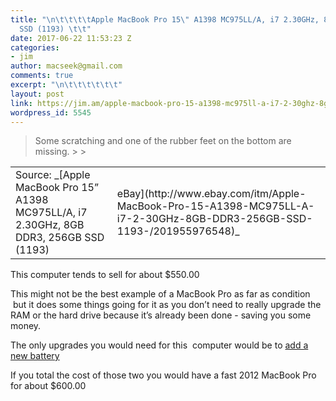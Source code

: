 ```yaml
---
title: "\n\t\t\t\tApple MacBook Pro 15\" A1398 MC975LL/A, i7 2.30GHz, 8GB DDR3, 256GB
  SSD (1193) \t\t"
date: 2017-06-22 11:53:23 Z
categories:
- jim
author: macseek@gmail.com
comments: true
excerpt: "\n\t\t\t\t\t\t"
layout: post
link: https://jim.am/apple-macbook-pro-15-a1398-mc975ll-a-i7-2-30ghz-8gb-ddr3-256gb-ssd-1193/
wordpress_id: 5545
---
```


<blockquote>Some scratching and one of the rubber feet on the bottom are missing.
> 
> </blockquote>


<table >
<tbody >
<tr >

<td >Source: _[Apple MacBook Pro 15” A1398 MC975LL/A, i7 2.30GHz, 8GB DDR3, 256GB SSD (1193)
</td>

<td >eBay](http://www.ebay.com/itm/Apple-MacBook-Pro-15-A1398-MC975LL-A-i7-2-30GHz-8GB-DDR3-256GB-SSD-1193-/201955976548)_
</td>
</tr>
</tbody>
</table>


This computer tends to sell for about $550.00




This might not be the best example of a MacBook Pro as far as condition  but it does some things going for it as you don’t need to really upgrade the RAM or the hard drive because it’s already been done - saving you some money.




The only upgrades you would need for this  computer would be to [add a new battery ](http://www.ebay.com/sch/i.html?_from=R40&_trksid=p2047675.m570.l1313.TR0.TRC0.H0.XMC975LL%2Fa+battery.TRS0&_nkw=MC975LL%2Fa+battery&_sacat=0)




If you total the cost of those two you would have a fast 2012 MacBook Pro for about $600.00


		
